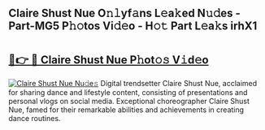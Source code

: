 ## Claire Shust Nue O𝚗𝚕yf𝚊ns L𝚎a𝚔ed N𝚞𝚍es - Part-MG5 P𝚑𝚘tos Vi𝚍𝚎o - H𝚘𝚝 Part L𝚎a𝚔s irhX1

# <h2><a href="http://kfel2sq.oniu.top/?m=Claire+Shust+Nue">🔗👉 🔴 Claire Shust Nue P𝚑ot𝚘𝚜 V𝚒d𝚎o</a></h2>

[![Claire Shust Nue Nu𝚍e𝚜](https://i.imgur.com/0qMVB7G.gif)](http://kfel2sq.oniu.top/?m=Claire+Shust+Nue)
Digital trendsetter Claire Shust Nue, acclaimed for sharing dance and lifestyle content, consisting of presentations and personal vlogs on social media. Exceptional choreographer Claire Shust Nue, famed for their remarkable abilities and achievements in creating dance routines.  
